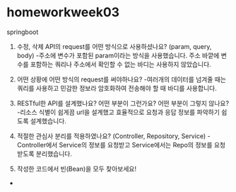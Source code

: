 # homeworkweek03
springboot


1. 수정, 삭제 API의 request를 어떤 방식으로 사용하셨나요? (param, query, body)
-주소에 변수가 포함된 param이라는 방식을 사용했습니다. 주소 바깥에 변수를 포함하는 쿼리나 주소에서 확인할 수 없는 바디는 사용하지 않았습니다.

2. 어떤 상황에 어떤 방식의 request를 써야하나요?
-여러개의 데이터를 넘겨줄 때는 쿼리를 사용하고 민감한 정보라 암호화하여 전송해야 할 때 바디를 사용합니다.

3. RESTful한 API를 설계했나요? 어떤 부분이 그런가요? 어떤 부분이 그렇지 않나요?
-리소스 식별이 쉽게끔 url을 설계했고 효율적으로 요청과 응답 정보를 파악하기 쉽도록 설계했습니다. 

4. 적절한 관심사 분리를 적용하였나요? (Controller, Repository, Service)
-Controller에서 Service의 정보를 요청받고 Service에서는 Repo의 정보를 요청받도록 분리했습니다. 

5. 작성한 코드에서 빈(Bean)을 모두 찾아보세요!
-
